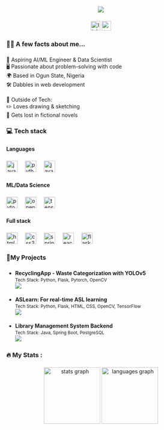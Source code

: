 <h1 align="center">
  <a href="https://git.io/typing-svg">
    <img src="https://readme-typing-svg.herokuapp.com/?lines=Hi+there!+👋;This+is+Ibukun+Oduntan+😎;Welcome+to+my+page!&center=true&size=30">
  </a>
</h1>

###

<div align="center">
  <a href="https://www.linkedin.com/in/ibukun-oduntan"><img src="https://img.shields.io/static/v1?message=LinkedIn&logo=linkedin&label=&color=0077B5&logoColor=white&labelColor=&style=for-the-badge" height="25" alt="linkedin logo" /></a>
  <a href="mailto:ibukunod@gmail.com"><img src="https://img.shields.io/static/v1?message=Gmail&logo=gmail&label=&color=D14836&logoColor=white&labelColor=&style=for-the-badge" height="25" alt="gmail logo" /></a>
</div>

###

<h3 align="left">👩‍💻 A few facts about me...</h3>

###

<p align="left">🤖 Aspiring AI/ML Engineer & Data Scientist<br>🖥️ Passionate about problem-solving with code<br>🌍 Based in Ogun State, Nigeria<br>🛠️ Dabbles in web development<br><br>🎨 Outside of Tech:<br>✏️ Loves drawing & sketching<br>📖 Gets lost in fictional novels</p>

###

<h3 align="left">💻 Tech stack</h3>

###
<h4 align="left">Languages</h4>

###

<div align="left">
  <img src="https://cdn.jsdelivr.net/gh/devicons/devicon/icons/java/java-original.svg" height="30" alt="java logo"  />
  <img width="12" />
  <img src="https://cdn.jsdelivr.net/gh/devicons/devicon/icons/python/python-original.svg" height="30" alt="python logo"  />
  <img width="12" />
  <img src="https://cdn.jsdelivr.net/gh/devicons/devicon/icons/javascript/javascript-original.svg" height="30" alt="javascript logo"  />
</div>

###

<h4 align="left">ML/Data Science</h4>

###

<div align="left">
  <img src="https://cdn.jsdelivr.net/gh/devicons/devicon/icons/pytorch/pytorch-original.svg" height="30" alt="pytorch logo"  />
  <img width="12" />
  <img src="https://cdn.jsdelivr.net/gh/devicons/devicon/icons/opencv/opencv-original.svg" height="30" alt="opencv logo"  />
  <img width="12" />
  <img src="https://cdn.jsdelivr.net/gh/devicons/devicon/icons/tensorflow/tensorflow-original.svg" height="30" alt="tensorflow logo"  />
</div>

###

<h4 align="left">Full stack</h4>

###

<div align="left">
  <img src="https://cdn.jsdelivr.net/gh/devicons/devicon/icons/html5/html5-original.svg" height="30" alt="html5 logo"  />
  <img width="12" />
  <img src="https://cdn.jsdelivr.net/gh/devicons/devicon/icons/css3/css3-original.svg" height="30" alt="css3 logo"  />
  <img width="12" />
  <img src="https://cdn.jsdelivr.net/gh/devicons/devicon/icons/spring/spring-original.svg" height="30" alt="spring logo"  />
  <img width="12" />
  <img src="https://cdn.jsdelivr.net/gh/devicons/devicon/icons/react/react-original.svg" height="30" alt="react logo"  />
  <img width="12" />
  <img src="https://cdn.jsdelivr.net/gh/devicons/devicon/icons/flask/flask-original.svg" height="30" alt="flask logo"  />
</div>

###

<h3 align="left">🚀My Projects</h3>

###

<ul>
  <li>
    <b>RecyclingApp - Waste Categorization with YOLOv5</b><br>
    <small>Tech Stack: Python, Flask, Pytorch, OpenCV</small><br>
    <a href="https://github.com/ibukunOduntan/RecyclingApp"><img src="https://img.shields.io/badge/View%20Project-323330?style=for-the-badge&logo=github&logoColor=white" /></a>
  </li>
  <br>
  <li>
    <b>ASLearn: For real-time ASL learning</b><br>
    <small>Tech Stack: Python, Flask, HTML, CSS, OpenCV, TensorFlow</small><br>
    <a href="https://github.com/ibukunOduntan/"><img src="https://img.shields.io/badge/View%20Project-323330?style=for-the-badge&logo=github&logoColor=white" /></a>
  </li>
  <br>
  <li>
    <b>Library Management System Backend</b><br>
    <small>Tech Stack: Java, Spring Boot, PostgreSQL</small><br>
    <a href="https://github.com/ibukunOduntan/LMS"><img src="https://img.shields.io/badge/View%20Project-323330?style=for-the-badge&logo=github&logoColor=white" /></a>
  </li>
</ul>

###

<h3 align="left">🔥 My Stats :</h3>

###

<div align="center">
  <img src="https://github-readme-stats.vercel.app/api?username=ibukunOduntan&hide_title=false&hide_rank=false&show_icons=true&include_all_commits=true&count_private=true&disable_animations=false&theme=dracula&locale=en&hide_border=false&order=1" height="150" alt="stats graph"  />
  <img src="https://github-readme-stats.vercel.app/api/top-langs?username=ibukunOduntan&locale=en&hide_title=false&layout=compact&card_width=320&langs_count=5&theme=dracula&hide_border=false&order=2" height="150" alt="languages graph"  />
</div>







